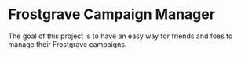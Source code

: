 # Frostgrave Campaign Manager

The goal of this project is to have an easy way for friends and foes to manage their Frostgrave campaigns.

